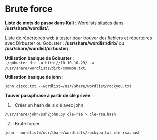 # Brute force

**Liste de mots de passe dans Kali** : 
Wordlists situées dans **/usr/share/wordlist/**.

Liste de répertoires web à tester pour trouver des fichiers et répertoires avec Dirbuster ou Gobuster : **/usr/share/wordlist/dirb/** ou **/usr/share/wordlist/dirbuster/**.  

**Utilisation basique de Gobuster** :  
```./gobuster dir -u http://10.10.10.29/ -w /usr/share/wordlists/dirb/common.txt```.

**Utilisation basique de john** :  
```
john cisco.txt --wordlist=/usr/share/wordlist/rockyou.txt
```

**Touver passphrase à partir de clé privée** :  
1. : Créer un hash de la clé avec john
```
/usr/share/john/ssh2john.py cle-rsa > cle-rsa.hash
```
2. : Brute forcer
```
john --wordlist=/usr/share/wordlists/rockyou.txt cle-rsa.hash
```